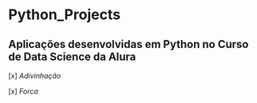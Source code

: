 # Python_Projects
## Aplicações desenvolvidas em Python no Curso de Data Science da Alura <br>
[x] _Adivinhação_

[x] _Forca_
